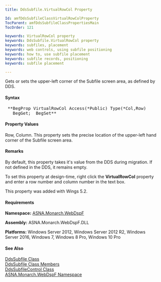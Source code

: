 ```yaml
---
title: DdsSubfile.VirtualRowCol Property

Id: amfDdsSubfileClassVirtualRowColProperty
TocParent: amfDdsSubfileClassPropertiesMain
TocOrder: 121

keywords: VirtualRowCol property
keywords: DdsSubfile.VirtualRowCol property
keywords: subfiles, placement
keywords: web controls, using subfile positioning
keywords: how to, use subfile placement
keywords: subfile records, positioning
keywords: subfile placement

---
```


Gets or sets the upper-left corner of the Subfile screen area, as defined by DDS. 

#### Syntax
<pre class="prettyprint"> **BegProp VirtualRowCol Access(*Public) Type(*Col,Row)
   BegGet;  BegSet** </pre>

#### Property Values
Row, Column. This property sets the precise location of the upper-left hand corner of the Subfile screen area. 

#### Remarks
By default, this property takes it's value from the DDS during migration. If not defined in the DDS, it remains empty.

To set this property at design-time, right click the **VirtualRowCol** property and enter a row number and column number in the text box.

This property was added with Wings 5.2.

#### Requirements
**Namespace:** [ASNA.Monarch.WebDspF](amfWebDspFNamespace.html)

**Assembly:** ASNA.Monarch.WebDspF.DLL

**Platforms:** Windows Server 2012, Windows Server 2012 R2, Windows Server 2016, Windows 7, Windows 8 Pro, Windows 10 Pro

#### See Also
[DdsSubfile Class](amfDdsSubfileClass.html) <br /> [ DdsSubfile Class Members](amfDdsSubfileClassMembers.html) <br /> [ DdsSubfileControl Class](amfddsSubfileControlClass.html) <br /> [ ASNA.Monarch.WebDspF Namespace](amfWebDspFNamespace.html) 
